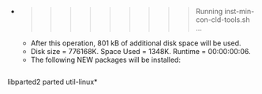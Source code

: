 * >>>>>>>>> Running inst-min-con-cld-tools.sh ...
  * After this operation, 801 kB of additional disk space will be used.
  * Disk size = 776168K. Space Used = 1348K. Runtime = 00:00:00:06.
  * The following NEW packages will be installed:
  ```bash
libparted2 parted util-linux*
  ```
